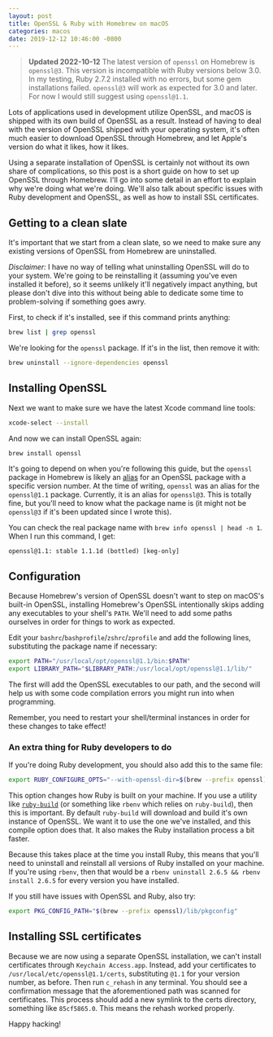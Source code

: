 ```yaml
---
layout: post
title: OpenSSL & Ruby with Homebrew on macOS
categories: macos
date: 2019-12-12 10:46:00 -0800
---
```

> **Updated 2022-10-12** T﻿he latest version of `openssl` on Homebrew is `openssl@3`. This version is incompatible with Ruby versions below 3.0. In my testing, Ruby 2.7.2 installed with no errors, but some gem installations failed. `openssl@3` will work as expected for 3.0 and later. For now I would still suggest using `openssl@1.1`.

Lots of applications used in development utilize OpenSSL, and macOS is shipped with its own build of OpenSSL as a result. Instead of having to deal with the version of OpenSSL shipped with your operating system, it's often much easier to download OpenSSL through Homebrew, and let Apple's version do what it likes, how it likes.

Using a separate installation of OpenSSL is certainly not without its own share of complications, so this post is a short guide on how to set up OpenSSL through Homebrew. I'll go into some detail in an effort to explain why we're doing what we're doing. We'll also talk about specific issues with Ruby development and OpenSSL, as well as how to install SSL certificates.

## Getting to a clean slate

It's important that we start from a clean slate, so we need to make sure any existing versions of OpenSSL from Homebrew are uninstalled.

*Disclaimer:* I have no way of telling what uninstalling OpenSSL will do to your system. We're going to be reinstalling it (assuming you've even installed it before), so it seems unlikely it'll negatively impact anything, but please don't dive into this without being able to dedicate some time to problem-solving if something goes awry.

First, to check if it's installed, see if this command prints anything:

```bash
brew list | grep openssl
```

We're looking for the `openssl` package. If it's in the list, then remove it with:

```bash
brew uninstall --ignore-dependencies openssl
```

## Installing OpenSSL

Next we want to make sure we have the latest Xcode command line tools:

```bash
xcode-select --install
```

And now we can install OpenSSL again:

```bash
brew install openssl
```

It's going to depend on when you're following this guide, but the `openssl` package in Homebrew is likely an [alias](https://en.wikipedia.org/wiki/Aliasing_(computing)) for an OpenSSL package with a specific version number. At the time of writing, `openssl` was an alias for the `openssl@1.1` package. Currently, it is an alias for `openssl@3`. This is totally fine, but you'll need to know what the package name is (it might not be `openssl@3` if it's been updated since I wrote this).

You can check the real package name with `brew info openssl | head -n 1`. When I run this command, I get:

```
openssl@1.1: stable 1.1.1d (bottled) [keg-only]
```

## Configuration

Because Homebrew's version of OpenSSL doesn't want to step on macOS's built-in OpenSSL, installing Homebrew's OpenSSL intentionally skips adding any executables to your shell's `PATH`. We'll need to add some paths ourselves in order for things to work as expected.

Edit your `bashrc`/`bashprofile`/`zshrc`/`zprofile` and add the following lines, substituting the package name if necessary:

```bash
export PATH="/usr/local/opt/openssl@1.1/bin:$PATH"
export LIBRARY_PATH="$LIBRARY_PATH:/usr/local/opt/openssl@1.1/lib/"
```

The first will add the OpenSSL executables to our path, and the second will help us with some code compilation errors you might run into when programming.

Remember, you need to restart your shell/terminal instances in order for these changes to take effect!

### An extra thing for Ruby developers to do

If you're doing Ruby development, you should also add this to the same file:

```bash
export RUBY_CONFIGURE_OPTS="--with-openssl-dir=$(brew --prefix openssl)"
```

This option changes how Ruby is built on your machine. If you use a utility like [`ruby-build`](https://github.com/rbenv/ruby-build) (or something like `rbenv` which relies on `ruby-build`), then this is important. By default `ruby-build` will download and build it's own instance of OpenSSL. We want it to use the one we've installed, and this compile option does that. It also makes the Ruby installation process a bit faster.

Because this takes place at the time you install Ruby, this means that you'll need to uninstall and reinstall all versions of Ruby installed on your machine. If you're using `rbenv`, then that would be a `rbenv uninstall 2.6.5 && rbenv install 2.6.5` for every version you have installed.

If you still have issues with OpenSSL and Ruby, also try:

```bash
export PKG_CONFIG_PATH="$(brew --prefix openssl)/lib/pkgconfig"
```

## Installing SSL certificates

Because we are now using a separate OpenSSL installation, we can't install certificates through `Keychain Access.app`. Instead, add your certificates to `/usr/local/etc/openssl@1.1/certs`, substituting `@1.1` for your version number, as before. Then run `c_rehash` in any terminal. You should see a confirmation message that the aforementioned path was scanned for certificates. This process should add a new symlink to the certs directory, something like `85cf5865.0`. This means the rehash worked properly.

Happy hacking!
